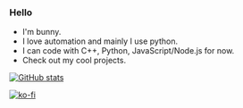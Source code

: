 ### Hello 

- I'm bunny.
- I love automation and mainly I use python.
- I can code with C++, Python, JavaScript/Node.js for now.
- Check out my cool projects.


[![GitHub stats](https://github-readme-stats.vercel.app/api?username=bunnykek&show_icons=true&theme=onedark)](https://github.com/bunnykek?tab=repositories)


[![ko-fi](https://ko-fi.com/img/githubbutton_sm.svg)](https://ko-fi.com/P5P6DMBDK)
